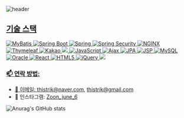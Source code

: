 ![header](https://capsule-render.vercel.app/api?type=waving&color=auto&height=300&section=header&text=Kwon's%20%20github&fontSize=60&animation=fadeIn&fontAlignY=38&desc=Whoever%20knocks%20persistently,%20ends%20by%20entering.&descAlignY=51&descAlign=62)
<p align='center'>
  <a href="#demo">

## 기술 스택
![MyBatis](https://img.shields.io/badge/MyBatis-FAAF15?style=for-the-badge&logo=MyBatis&logoColor=white)
  <img src="https://img.shields.io/badge/Spring%20Boot-6DB33F?style=for-the-badge&logo=Spring Boot&logoColor=white" alt="Spring Boot">
![Spring](https://img.shields.io/badge/Spring-6DB33F?style=for-the-badge&logo=Spring&logoColor=white)
  <img src="https://img.shields.io/badge/Spring%20Security-6DB33F?style=for-the-badge&logo=Spring Security&logoColor=white" alt="Spring Security">
![NGINX](https://img.shields.io/badge/NGINX-009639?style=for-the-badge&logo=NGINX&logoColor=white)
![Thymeleaf](https://img.shields.io/badge/Thymeleaf-005F0F?style=for-the-badge&logo=Thymeleaf&logoColor=white)
![Kakao](https://img.shields.io/badge/Kakao-FFCD00?style=for-the-badge&logo=Kakao&logoColor=black)
 <img src="https://img.shields.io/badge/java-007396?style=for-the-badge&logo=java&logoColor=white"> 
![JavaScript](https://img.shields.io/badge/JavaScript-F7DF1E?style=for-the-badge&logo=JavaScript&logoColor=black)
![Ajax](https://img.shields.io/badge/Ajax-005C5C?style=for-the-badge&logo=Ajax&logoColor=white)
![JPA](https://img.shields.io/badge/JPA-007396?style=for-the-badge&logo=Java&logoColor=white)
![JSP](https://img.shields.io/badge/JSP-007396?style=for-the-badge&logo=Java&logoColor=white)
![MySQL](https://img.shields.io/badge/MySQL-4479A1?style=for-the-badge&logo=MySQL&logoColor=white)
![Oracle](https://img.shields.io/badge/Oracle-F80000?style=for-the-badge&logo=Oracle&logoColor=white)
![React](https://img.shields.io/badge/React-61DAFB?style=for-the-badge&logo=React&logoColor=black)
![HTML5](https://img.shields.io/badge/HTML5-E34F26?style=for-the-badge&logo=HTML5&logoColor=white)
![jQuery](https://img.shields.io/badge/jQuery-0769AD?style=for-the-badge&logo=jQuery&logoColor=white)
<img src="https://img.shields.io/badge/bootstrap-7952B3?style=for-the-badge&logo=bootstrap&logoColor=white">
  <br>


### 📫 연락 방법:
- 📧 이메일: thistrik@naver.com, thistrik@gmail.com
- 📸 인스타그램: [Zoon_june_6](https://instagram.com/Zoon_june_6)

![Anurag's GitHub stats](https://github-readme-stats.vercel.app/api?username=kwonjonny&theme=synthwave)

</div>
